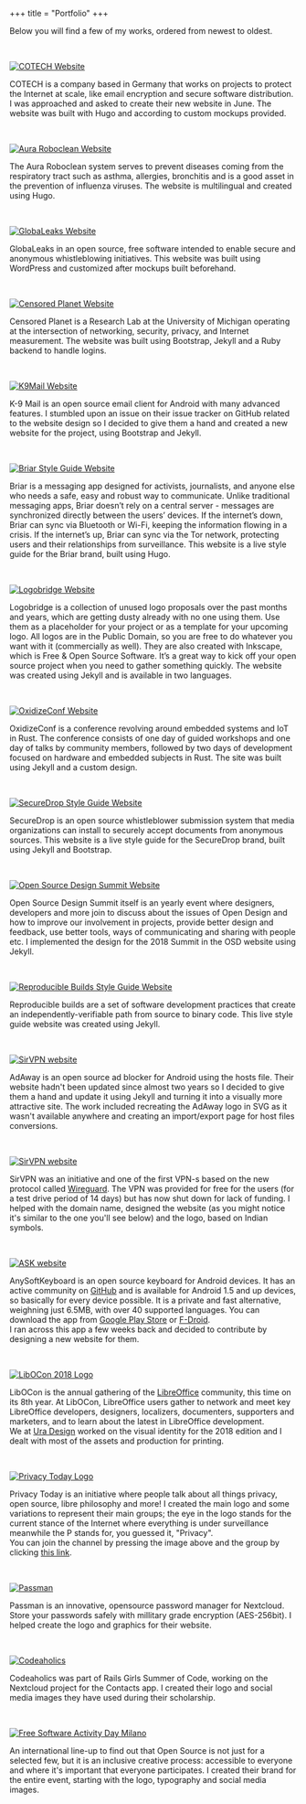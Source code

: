 +++
title = "Portfolio"
+++

Below you will find a few of my works, ordered from newest to oldest.

<br>

[![COTECH Website](/assets/img/portfolio/cotech.jpg)](https://cotech.de/en)

COTECH is a company based in Germany that works on projects to protect the Internet at scale, like email encryption and secure software distribution. I was approached and asked to create their new website in June. The website was built with Hugo and according to custom mockups provided.

<br>

[![Aura Roboclean Website](/assets/img/portfolio/aura.jpg)](https://aura.al)

The Aura Roboclean system serves to prevent diseases coming from the respiratory tract such as asthma, allergies, bronchitis and is a good asset in the prevention of influenza viruses. The website is multilingual and created using Hugo.

<br>

[![GlobaLeaks Website](/assets/img/portfolio/globaleaks.jpg)](https://globaleaks.org)

GlobaLeaks in an open source, free software intended to enable secure and anonymous whistleblowing initiatives. This website was built using WordPress and customized after mockups built beforehand.

<br>

[![Censored Planet Website](/assets/img/portfolio/censoredplanet.jpg)](https://censoredplanet.org)

Censored Planet is a Research Lab at the University of Michigan operating at the intersection of networking, security, privacy, and Internet measurement. The website was built using Bootstrap, Jekyll and a Ruby backend to handle logins.

<br>

[![K9Mail Website](/assets/img/portfolio/k9mail.jpg)](https://k9mail.app)

K-9 Mail is an open source email client for Android with many advanced features. I stumbled upon an issue on their issue tracker on GitHub related to the website design so I decided to give them a hand and created a new website for the project, using Bootstrap and Jekyll.
    
<br>

[![Briar Style Guide Website](/assets/img/portfolio/briar-styleguide.jpg)](https://briar-styleguide.netlify.app)

Briar is a messaging app designed for activists, journalists, and anyone else who needs a safe, easy and robust way to communicate. Unlike traditional messaging apps, Briar doesn’t rely on a central server - messages are synchronized directly between the users’ devices. If the internet’s down, Briar can sync via Bluetooth or Wi-Fi, keeping the information flowing in a crisis. If the internet’s up, Briar can sync via the Tor network, protecting users and their relationships from surveillance.
This website is a live style guide for the Briar brand, built using Hugo.

<br>

[![Logobridge Website](/assets/img/portfolio/logobridge.jpg)](https://logobridge.co)

Logobridge is a collection of unused logo proposals over the past months and years, which are getting dusty already with no one using them. Use them as a placeholder for your project or as a template for your upcoming logo. All logos are in the Public Domain, so you are free to do whatever you want with it (commercially as well). They are also created with Inkscape, which is Free & Open Source Software. It’s a great way to kick off your open source project when you need to gather something quickly. The website was created using Jekyll and is available in two languages.

<br>

[![OxidizeConf Website](/assets/img/portfolio/oxidize-conf.jpg)](https://oxidizeconf.com)

OxidizeConf is a conference revolving around embedded systems and IoT in Rust. The conference consists of one day of guided workshops and one day of talks by community members, followed by two days of development focused on hardware and embedded subjects in Rust. The site was built using Jekyll and a custom design.

<br>

[![SecureDrop Style Guide Website](/assets/img/portfolio/securedrop-styleguide.jpg)](https://freedomofpress.github.io/securedrop-styleguide/)

SecureDrop is an open source whistleblower submission system that media organizations can install to securely accept documents from anonymous sources. This website is a live style guide for the SecureDrop brand, built using Jekyll and Bootstrap.

<br>

[![Open Source Design Summit Website](/assets/img/portfolio/osd-summit.jpg)](https://opensourcedesign.net/summit/)

Open Source Design Summit itself is an yearly event where designers, developers and more join to discuss about the issues of Open Design and how to improve our involvement in projects, provide better design and feedback, use better tools, ways of communicating and sharing with people etc. I implemented the design for the 2018 Summit in the OSD website using Jekyll.

<br>

[![Reproducible Builds Style Guide Website](/assets/img/portfolio/reproducible-builds.jpg)](https://reproducible-builds.org/style/)

Reproducible builds are a set of software development practices that create an independently-verifiable path from source to binary code. This live style guide website was created using Jekyll.

<br>
   
[![SirVPN website](/assets/img/portfolio/adaway.png)](https://adaway.org)

AdAway is an open source ad blocker for Android using the hosts file. Their website hadn't been updated since almost two years so I decided to give them a hand and update it using Jekyll and turning it into a visually more attractive site. The work included recreating the AdAway logo in SVG as it wasn't available anywhere and creating an import/export page for host files conversions.

<br>

[![SirVPN website](/assets/img/portfolio/sirvpn.png)](https://sirvpn.me)

SirVPN was an initiative and one of the first VPN-s based on the new protocol called [Wireguard](https://www.wireguard.com/). The VPN was provided for free for the users (for a test drive period of 14 days) but has now shut down for lack of funding. I helped with the domain name, designed the website (as you might notice it's similar to the one you'll see below) and the logo, based on Indian symbols.

<br>

[![ASK website](/assets/img/portfolio/ask-website.png)](https://anysoftkeyboard.github.io)

AnySoftKeyboard is an open source keyboard for Android devices. It has an active community on [GitHub](https://github.com/AnySoftKeyboard/AnySoftKeyboard) and is available for Android 1.5 and up devices, so basically for every device possible. It is a private and fast alternative, weighning just 6.5MB, with over 40 supported languages. You can download the app from [Google Play Store](https://play.google.com/store/apps/details?id=com.menny.android.anysoftkeyboard) or [F-Droid](https://f-droid.org/repository/browse/?fdid=com.menny.android.anysoftkeyboard).  
I ran across this app a few weeks back and decided to contribute by designing a new website for them.

<br>

[![LibOCon 2018 Logo](/assets/img/portfolio/libocon.png)](https://libocon.org/2018)

LibOCon is the annual gathering of the [LibreOffice](https://libreoffice.org) community, this time on its 8th year. At LibOCon, LibreOffice users gather to network and meet key LibreOffice developers, designers, localizers, documenters, supporters and marketers, and to learn about the latest in LibreOffice development.  
We at [Ura Design](https://ura.design) worked on the visual identity for the 2018 edition and I dealt with most of the assets and production for printing.

<br>

[![Privacy Today Logo](/assets/img/portfolio/privacy-today.png)](https://t.me/privacytoday)

Privacy Today is an initiative where people talk about all things privacy, open source, libre philosophy and more! I created the main logo and some variations to represent their main groups; the eye in the logo stands for the current stance of the Internet where everything is under surveillance meanwhile the P stands for, you guessed it, "Privacy".  
You can join the channel by pressing the image above and the group by clicking [this link](https://t.me/privacytoday).

<br>

[![Passman](/assets/img/portfolio/passman.jpg)](https://passman.cc)

Passman is an innovative, opensource password manager for Nextcloud. Store your passwords safely with millitary grade encryption (AES-256bit). I helped create the logo and graphics for their website.

<br>

[![Codeaholics](/assets/img/portfolio/codeaholics.jpg)](https://twitter.com/codeaholics_AL)

Codeaholics was part of Rails Girls Summer of Code, working on the Nextcloud project for the Contacts app. I created their logo and social media images they have used during their scholarship.

<br>

[![Free Software Activity Day Milano](/assets/img/portfolio/fsadmilano.jpg)](https://activitydaymilano2017.wikitolearn.events/)

An international line-up to find out that Open Source is not just for a selected few, but it is an inclusive creative process: accessible to everyone and where it's important that everyone participates. I created their brand for the entire event, starting with the logo, typography and social media images.





